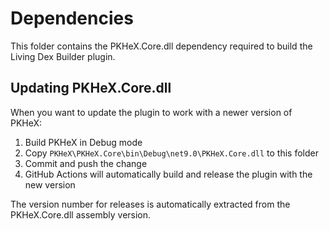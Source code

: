 # Dependencies

This folder contains the PKHeX.Core.dll dependency required to build the Living Dex Builder plugin.

## Updating PKHeX.Core.dll

When you want to update the plugin to work with a newer version of PKHeX:

1. Build PKHeX in Debug mode
2. Copy `PKHeX\PKHeX.Core\bin\Debug\net9.0\PKHeX.Core.dll` to this folder
3. Commit and push the change
4. GitHub Actions will automatically build and release the plugin with the new version

The version number for releases is automatically extracted from the PKHeX.Core.dll assembly version.

